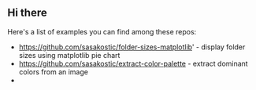## Hi there


Here's a list of examples you can find among these repos:

- https://github.com/sasakostic/folder-sizes-matplotlib' - display folder sizes using matplotlib pie chart
- https://github.com/sasakostic/extract-color-palette  - extract dominant colors from an image 
- 
<!--
**sasakostic/sasakostic** is a ✨ _special_ ✨ repository because its `README.md` (this file) appears on your GitHub profile.

Here are some ideas to get you started:

- 🔭 I’m currently working on ...
- 🌱 I’m currently learning ...
- 👯 I’m looking to collaborate on ...
- 🤔 I’m looking for help with ...
- 💬 Ask me about ...
- 📫 How to reach me: ...
- 😄 Pronouns: ...
- ⚡ Fun fact: ...
-->
